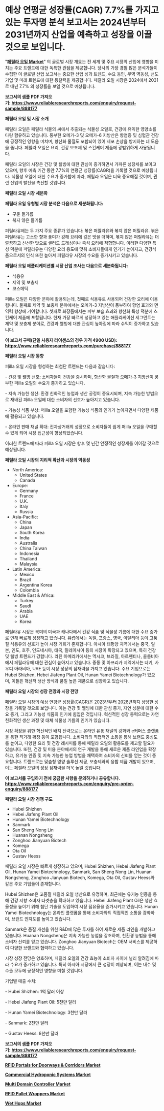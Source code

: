 <p><h1>예상 연평균 성장률(CAGR) 7.7%를 가지고 있는 투자명 분석 보고서는 2024년부터 2031년까지 산업을 예측하고 성장을 이끌 것으로 보입니다.</h1></p><p>"<strong><a href="https://www.reliableresearchreports.com/perilla-oil-r888177?utm_campaign=105&utm_medium=7&utm_source=Github&utm_content=ia&utm_term=10122024&utm_id=perilla-oil">페릴라 오일 Market</a></strong>" 의 글로벌 시장 개요는 전 세계 및 주요 시장의 산업에 영향을 미치는 주요 트렌드에 대한 독특한 관점을 제공합니다. 당사의 가장 경험 많은 분석가들이 수집한 이 글로벌 산업 보고서는 중요한 산업 성과 트렌드, 수요 동인, 무역 역동성, 선도 기업 및 미래 트렌드에 대한 통찰력을 제공합니다. 페릴라 오일 시장은 2024에서 2031로 매년 7.7% 의 성장률을 보일 것으로 예상됩니다.&nbsp;</p>
<p><strong>보고서의 샘플 PDF 가져오기:&nbsp;<a href="https://www.reliableresearchreports.com/enquiry/request-sample/888177?utm_campaign=105&utm_medium=7&utm_source=Github&utm_content=ia&utm_term=10122024&utm_id=perilla-oil">https://www.reliableresearchreports.com/enquiry/request-sample/888177</a></strong></p>
<p><strong>페릴라 오일 및 시장 소개</strong></p>
<p><p>페릴라 오일은 페릴라 식물의 씨에서 추출되는 식물성 오일로, 건강에 유익한 영양소를 다량 함유하고 있습니다. 풍부한 오메가-3 및 오메가-6 지방산은 항염증 및 심혈관 건강에 긍정적인 영향을 미치며, 항산화 물질도 포함되어 있어 세포 손상을 방지하는 데 도움을 줍니다. 페릴라 오일은 요리, 건강 보조제 및 스킨케어 제품에 광범위하게 사용됩니다. </p><p>페릴라 오일의 시장은 건강 및 웰빙에 대한 관심이 증가하면서 가파른 성장세를 보이고 있으며, 향후 예측 기간 동안 7.7%의 연평균 성장률(CAGR)을 기록할 것으로 예상됩니다. 식물성 오일에 대한 수요가 증가함에 따라, 페릴라 오일은 더욱 중요해질 것이며, 관련 산업의 발전을 촉진할 것입니다.</p></p>
<p><strong>페릴라 오일 시장 세분화</strong></p>
<p><strong>페릴라 오일 유형별 시장 분석은 다음으로 세분화됩니다:</strong></p>
<p><ul><li>구운 들기름</li><li>볶지 않은 들기름</li></ul></p>
<p><p>퍼릴라유에는 두 가지 주요 종류가 있습니다: 볶은 퍼릴라유와 볶지 않은 퍼릴라유. 볶은 퍼릴라유는 고소한 향과 풍미가 강해 요리에 깊은 맛을 더하며, 볶지 않은 퍼릴라유는 더 깔끔하고 신선한 맛으로 샐러드 드레싱이나 즉석 요리에 적합합니다. 이러한 다양한 특성 덕분에 퍼릴라유는 다양한 요리 용도에 맞춰 소비자들에게 인기가 높아지고, 건강식품으로서의 인식 또한 높아져 퍼릴라유 시장의 수요를 증가시키고 있습니다.</p></p>
<p><strong>페릴라 오일 애플리케이션별 시장 산업 조사는 다음으로 세분화됩니다:</strong></p>
<p><ul><li>식용유</li><li>제약 및 보충제</li><li>코스메틱</li></ul></p>
<p><p>퍼illa 오일은 다양한 분야에 활용되는데, 첫째로 식용유로 사용되어 건강한 요리에 이용됩니다. 둘째로 제약 및 보충제 분야에서는 오메가-3 지방산이 풍부하여 항염 효과와 면역력 향상에 기여합니다. 셋째로 화장품에서는 피부 보습 효과와 항산화 특성 덕분에 스킨케어 제품에 포함됩니다. 현재 가장 빠르게 성장하고 있는 애플리케이션 세그먼트는 제약 및 보충제 분야로, 건강과 웰빙에 대한 관심이 높아짐에 따라 수익이 증가하고 있습니다.</p></p>
<p><strong>이 보고서 구매(단일 사용자 라이센스의 경우 가격 4900 USD): <a href="https://www.reliableresearchreports.com/purchase/888177?utm_campaign=105&utm_medium=7&utm_source=Github&utm_content=ia&utm_term=10122024&utm_id=perilla-oil">https://www.reliableresearchreports.com/purchase/888177</a></strong></p>
<p><strong>페릴라 오일 시장 동향</strong></p>
<p><p>퍼illa 오일 시장을 형성하는 최첨단 트렌드는 다음과 같습니다:</p><p>- 건강 및 웰빙 선호: 소비자들이 건강을 중시하며, 항산화 물질과 오메가-3 지방산이 풍부한 퍼illa 오일의 수요가 증가하고 있습니다.</p><p>- 지속 가능한 생산: 환경 친화적인 농업과 생산 공정이 중요시되며, 지속 가능한 방법으로 재배된 퍼illa 오일에 대한 소비자의 선호가 높아지고 있습니다.</p><p>- 기능성 식품 부상: 퍼illa 오일을 포함한 기능성 식품의 인기가 높아지면서 다양한 제품에 활용되고 있습니다.</p><p>- 온라인 판매 채널 확대: 전자상거래의 성장으로 소비자들이 쉽게 퍼illa 오일을 구매할 수 있게 되어 시장 접근성이 향상되었습니다.</p><p>이러한 트렌드에 따라 퍼illa 오일 시장은 향후 몇 년간 안정적인 성장세를 이어갈 것으로 예상됩니다.</p></p>
<p><strong>페릴라 오일 시장의 지리적 확산과 시장의 역동성</strong></p>
<p><ul>
    <li>
        North America:
        <ul>
            <li>United States</li>
            <li>Canada</li>
        </ul>
    </li>
    <li>
        Europe:
        <ul>
            <li>Germany</li>
            <li>France</li>
            <li>U.K.</li>
            <li>Italy</li>
            <li>Russia</li>
        </ul>
    </li>
    <li>
        Asia-Pacific:
        <ul>
            <li>China</li>
            <li>Japan</li>
            <li>South Korea</li>
            <li>India</li>
            <li>Australia</li>
            <li>China Taiwan</li>
            <li>Indonesia</li>
            <li>Thailand</li>
            <li>Malaysia</li>
        </ul>
    </li>
    <li>
        Latin America:
        <ul>
            <li>Mexico</li>
            <li>Brazil</li>
            <li>Argentina Korea</li>
            <li>Colombia</li>
        </ul>
    </li>
    <li>
        Middle East & Africa:
        <ul>
            <li>Turkey</li>
            <li>Saudi</li>
            <li>Arabia</li>
            <li>UAE</li>
            <li>Korea</li>
        </ul>
    </li>
    </ul></p>
<p><p>페릴라유 시장은 북미의 미국과 캐나다에서 건강 식품 및 식물성 기름에 대한 수요 증가로 인해 빠르게 성장하고 있습니다. 유럽에서는 독일, 프랑스, 영국, 이탈리아 등이 고품질 식용유의 선호가 높아 시장 기회가 존재합니다. 아시아 태평양 지역에서는 중국, 일본, 인도, 호주, 인도네시아, 태국, 말레이시아 등의 시장이 확장되고 있으며, 특히 건강 및 웰빙 트렌드가 강합니다. 라틴 아메리카에서는 멕시코, 브라질, 아르헨티나, 콜롬비아에서 페릴라유에 대한 관심이 높아지고 있습니다. 중동 및 아프리카 지역에서는 터키, 사우디 아라비아, UAE 등이 시장 성장의 잠재력을 가지고 있습니다. 주요 기업으로는 Hubei Shizhen, Hebei Jiafeng Plant Oil, Hunan Yamei Biotechnology가 있으며, 이들은 혁신적 생산 방식과 품질 높은 제품으로 성장하고 있습니다.</p></p>
<p><strong>페릴라 오일 시장의 성장 전망과 시장 전망</strong></p>
<p><p>페릴라 오일 시장의 예상 연평균 성장률(CAGR)은 2023년부터 2028년까지 상당한 성장을 기록할 것으로 보입니다. 이는 건강 및 웰빙에 대한 관심 증가, 자연 성분에 대한 수요 증가, 그리고 기능성 식품의 인기에 힘입은 것입니다. 혁신적인 성장 동력으로는 자연 친화적인 생산 과정 및 대체 식물성 기름의 인기가 있습니다.</p><p>시장 확장을 위한 혁신적인 배치 전략으로는 온라인 유통 채널의 강화와 e커머스 플랫폼을 통한 직거래 확장 등이 포함됩니다. 소비자와의 직접적인 소통을 통해 브랜드 충성도를 높이고, 다양한 요리 및 건강 레시피를 통해 페릴라 오일의 활용도를 제고할 필요가 있습니다. 또한, 건강 및 미용 분야에서의 연구 개발을 통해 새로운 제품 라인업을 확장하고, 유기농 인증 및 지속 가능한 농업 방법을 채택하여 소비자의 신뢰를 얻는 것이 중요합니다. 트렌드로는 맞춤형 영양 솔루션 제공, 보충제와의 융합 제품 개발이 있으며, 이는 페릴라 오일의 성장 잠재력을 더욱 높일 것입니다.</p></p>
<p><strong>이 보고서를 구입하기 전에 궁금한 사항을 문의하거나 공유합니다. <a href="https://www.reliableresearchreports.com/enquiry/pre-order-enquiry/888177?utm_campaign=105&utm_medium=7&utm_source=Github&utm_content=ia&utm_term=10122024&utm_id=perilla-oil">https://www.reliableresearchreports.com/enquiry/pre-order-enquiry/888177</a></strong></p>
<p><strong>페릴라 오일 시장 경쟁 구도</strong></p>
<p><ul><li>Hubei Shizhen</li><li>Hebei Jiafeng Plant Oil</li><li>Hunan Yamei Biotechnology</li><li>Sanmark</li><li>San Sheng Nong Lin</li><li>Huanan Nongsheng</li><li>Zonghoo Jianyuan Biotech</li><li>Komega</li><li>Ota Oil</li><li>Gustav Heess</li></ul></p>
<p><p>페릴라 오일 시장은 빠르게 성장하고 있으며, Hubei Shizhen, Hebei Jiafeng Plant Oil, Hunan Yamei Biotechnology, Sanmark, San Sheng Nong Lin, Huanan Nongsheng, Zonghoo Jianyuan Biotech, Komega, Ota Oil, Gustav Heess와 같은 주요 기업들이 존재합니다.</p><p>Hubei Shizhen은 고품질 페릴라 오일 생산으로 유명하며, 최근에는 유기농 인증을 통해 건강 지향 소비자 타겟층을 확대하고 있습니다. Hebei Jiafeng Plant Oil은 생산 효율성을 높이기 위해 첨단 기술을 도입하여 시장 점유율을 증가시키고 있습니다. Hunan Yamei Biotechnology는 온라인 플랫폼을 통해 소비자와의 직접적인 소통을 강화하며, 브랜드 인지도를 높이고 있습니다.</p><p>Sanmark은 품질 개선을 위한 R&D에 많은 투자를 하여 새로운 제품 라인을 개발하고 있습니다. Huanan Nongsheng은 지속 가능한 농업을 강조하며, 친환경 농법을 통해 소비자 신뢰를 얻고 있습니다. Zonghoo Jianyuan Biotech는 OEM 서비스를 제공하여 다양한 브랜드와 협력하고 있습니다.</p><p>시장 성장 전망은 양호하며, 페릴라 오일의 건강 효능이 소비자 사이에 널리 알려짐에 따라 수요가 증가하고 있습니다. 특히 아시아 시장에서 큰 성장이 예상되며, 이는 내수 및 수출 모두에 긍정적인 영향을 미칠 것입니다.</p><p>기업별 매출 수치:  </p><p>- Hubei Shizhen: 1억 달러 이상  </p><p>- Hebei Jiafeng Plant Oil: 5천만 달러  </p><p>- Hunan Yamei Biotechnology: 3천만 달러  </p><p>- Sanmark: 2천만 달러  </p><p>- Gustav Heess: 8천만 달러  </p></p>
<p><strong>보고서의 샘플 PDF 가져오기:&nbsp;<a href="https://www.reliableresearchreports.com/enquiry/request-sample/888177?utm_campaign=105&utm_medium=7&utm_source=Github&utm_content=ia&utm_term=10122024&utm_id=perilla-oil">https://www.reliableresearchreports.com/enquiry/request-sample/888177</a></strong></p>
<p><strong><p><a href="https://github.com/arionmp/Market-Research-Report-List-5/blob/main/rfid-portals-for-doorways-corridors-market.md?utm_campaign=105&utm_medium=7&utm_source=Github&utm_content=ia&utm_term=10122024&utm_id=perilla-oil">RFID Portals for Doorways & Corridors Market</a></p><p><a href="https://www.linkedin.com/pulse/futur-trend-quest-sl8ue?utm_campaign=105&utm_medium=7&utm_source=Github&utm_content=ia&utm_term=10122024&utm_id=perilla-oil">Commercial Hydroponic Systems Market</a></p><p><a href="https://www.linkedin.com/pulse/exploring-multi-domain-controller-market-trends-size-expected-dli7e?utm_campaign=105&utm_medium=7&utm_source=Github&utm_content=ia&utm_term=10122024&utm_id=perilla-oil">Multi Domain Controller Market</a></p><p><a href="https://github.com/luckyshygirl/Market-Research-Report-List-7/blob/main/rfid-pallet-wrappers-market.md?utm_campaign=105&utm_medium=7&utm_source=Github&utm_content=ia&utm_term=10122024&utm_id=perilla-oil">RFID Pallet Wrappers Market</a></p><p><a href="https://www.linkedin.com/pulse/futur-trend-quest-sl8ue?utm_campaign=105&utm_medium=7&utm_source=Github&utm_content=ia&utm_term=10122024&utm_id=perilla-oil">Wet Hops Market</a></p></strong></p>
<p></p>